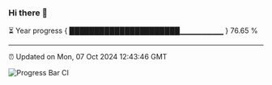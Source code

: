 ### Hi there 👋

⏳ Year progress { ██████████████████████▁▁▁▁▁▁▁▁ } 76.65 %

---

⏰ Updated on Mon, 07 Oct 2024 12:43:46 GMT

![Progress Bar CI](https://github.com/ZhaoGui/ZhaoGui/workflows/Progress%20Bar%20CI/badge.svg)
